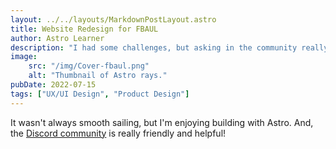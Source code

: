 ```yaml
---
layout: ../../layouts/MarkdownPostLayout.astro
title: Website Redesign for FBAUL
author: Astro Learner
description: "I had some challenges, but asking in the community really helped!"
image:
    src: "/img/Cover-fbaul.png"
    alt: "Thumbnail of Astro rays."
pubDate: 2022-07-15
tags: ["UX/UI Design", "Product Design"]
---
```

It wasn't always smooth sailing, but I'm enjoying building with Astro. And, the [Discord community](https://astro.build/chat) is really friendly and helpful!